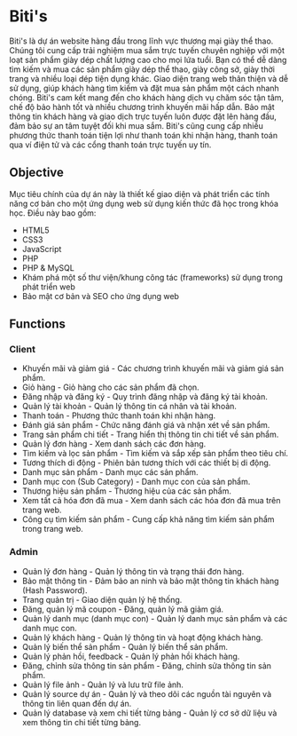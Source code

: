 # Biti's

Biti's là dự án website hàng đầu trong lĩnh vực thương mại giày thể thao. Chúng tôi cung cấp trải nghiệm mua sắm trực tuyến chuyên nghiệp với một loạt sản phẩm giày dép chất lượng cao cho mọi lứa tuổi. Bạn có thể dễ dàng tìm kiếm và mua các sản phẩm giày dép thể thao, giày công sở, giày thời trang và nhiều loại dép tiện dụng khác. Giao diện trang web thân thiện và dễ sử dụng, giúp khách hàng tìm kiếm và đặt mua sản phẩm một cách nhanh chóng. Biti's cam kết mang đến cho khách hàng dịch vụ chăm sóc tận tâm, chế độ bảo hành tốt và nhiều chương trình khuyến mãi hấp dẫn. Bảo mật thông tin khách hàng và giao dịch trực tuyến luôn được đặt lên hàng đầu, đảm bảo sự an tâm tuyệt đối khi mua sắm. Biti's cũng cung cấp nhiều phương thức thanh toán tiện lợi như thanh toán khi nhận hàng, thanh toán qua ví điện tử và các cổng thanh toán trực tuyến uy tín.

## Objective

Mục tiêu chính của dự án này là thiết kế giao diện và phát triển các tính năng cơ bản cho một ứng dụng web sử dụng kiến thức đã học trong khóa học. Điều này bao gồm:

* HTML5
* CSS3
* JavaScript
* PHP
* PHP & MySQL
* Khám phá một số thư viện/khung công tác (frameworks) sử dụng trong phát triển web
* Bảo mật cơ bản và SEO cho ứng dụng web

## Functions

### Client
* Khuyến mãi và giảm giá - Các chương trình khuyến mãi và giảm giá sản phẩm.
* Giỏ hàng - Giỏ hàng cho các sản phẩm đã chọn.
* Đăng nhập và đăng ký - Quy trình đăng nhập và đăng ký tài khoản.
* Quản lý tài khoản - Quản lý thông tin cá nhân và tài khoản.
* Thanh toán - Phương thức thanh toán khi nhận hàng.
* Đánh giá sản phẩm - Chức năng đánh giá và nhận xét về sản phẩm.
* Trang sản phẩm chi tiết - Trang hiển thị thông tin chi tiết về sản phẩm.
* Quản lý đơn hàng - Xem danh sách các đơn hàng.
* Tìm kiếm và lọc sản phẩm - Tìm kiếm và sắp xếp sản phẩm theo tiêu chí.
* Tương thích di động - Phiên bản tương thích với các thiết bị di động.
* Danh mục sản phẩm - Danh mục các sản phẩm.
* Danh mục con (Sub Category) - Danh mục con của sản phẩm.
* Thương hiệu sản phẩm - Thương hiệu của các sản phẩm.
* Xem tất cả hóa đơn đã mua - Xem danh sách các hóa đơn đã mua trên trang web.
* Công cụ tìm kiếm sản phẩm - Cung cấp khả năng tìm kiếm sản phẩm trong trang web.


### Admin
* Quản lý đơn hàng - Quản lý thông tin và trạng thái đơn hàng.
* Bảo mật thông tin - Đảm bảo an ninh và bảo mật thông tin khách hàng (Hash Password).
* Trang quản trị - Giao diện quản lý hệ thống.
* Đăng, quản lý mã coupon - Đăng, quản lý mã giảm giá.
* Quản lý danh mục (danh mục con) - Quản lý danh mục sản phẩm và các danh mục con.
* Quản lý khách hàng - Quản lý thông tin và hoạt động khách hàng.
* Quản lý biến thể sản phẩm - Quản lý biến thể sản phẩm.
* Quản lý phản hồi, feedback - Quản lý phản hồi khách hàng.
* Đăng, chỉnh sửa thông tin sản phẩm - Đăng, chỉnh sửa thông tin sản phẩm.
* Quản lý file ảnh - Quản lý và lưu trữ file ảnh.
* Quản lý source dự án - Quản lý và theo dõi các nguồn tài nguyên và thông tin liên quan đến dự án.
* Quản lý database và xem chi tiết từng bảng - Quản lý cơ sở dữ liệu và xem thông tin chi tiết từng bảng.


